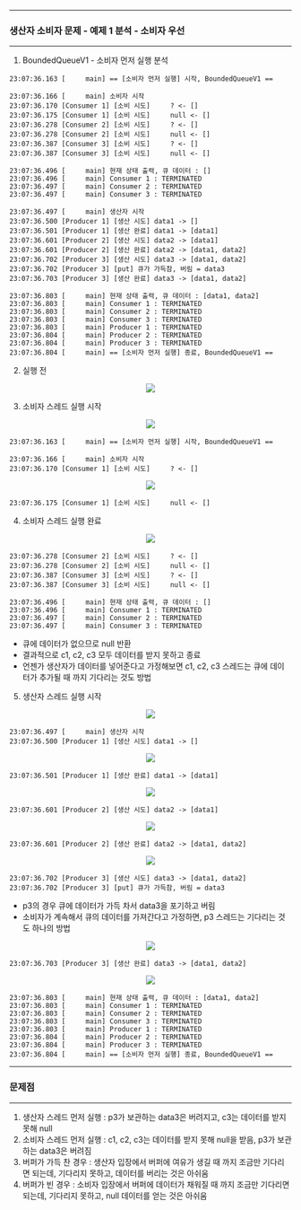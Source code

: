 -----
### 생산자 소비자 문제 - 예제 1 분석 - 소비자 우선
-----
1. BoundedQueueV1 - 소비자 먼저 실행 분석
```
23:07:36.163 [     main] == [소비자 먼저 실행] 시작, BoundedQueueV1 ==

23:07:36.166 [     main] 소비자 시작
23:07:36.170 [Consumer 1] [소비 시도]     ? <- []
23:07:36.175 [Consumer 1] [소비 시도]     null <- []
23:07:36.278 [Consumer 2] [소비 시도]     ? <- []
23:07:36.278 [Consumer 2] [소비 시도]     null <- []
23:07:36.387 [Consumer 3] [소비 시도]     ? <- []
23:07:36.387 [Consumer 3] [소비 시도]     null <- []

23:07:36.496 [     main] 현재 상태 출력, 큐 데이터 : []
23:07:36.496 [     main] Consumer 1 : TERMINATED
23:07:36.497 [     main] Consumer 2 : TERMINATED
23:07:36.497 [     main] Consumer 3 : TERMINATED

23:07:36.497 [     main] 생산자 시작
23:07:36.500 [Producer 1] [생산 시도] data1 -> []
23:07:36.501 [Producer 1] [생산 완료] data1 -> [data1]
23:07:36.601 [Producer 2] [생산 시도] data2 -> [data1]
23:07:36.601 [Producer 2] [생산 완료] data2 -> [data1, data2]
23:07:36.702 [Producer 3] [생산 시도] data3 -> [data1, data2]
23:07:36.702 [Producer 3] [put] 큐가 가득참, 버림 = data3
23:07:36.703 [Producer 3] [생산 완료] data3 -> [data1, data2]

23:07:36.803 [     main] 현재 상태 출력, 큐 데이터 : [data1, data2]
23:07:36.803 [     main] Consumer 1 : TERMINATED
23:07:36.803 [     main] Consumer 2 : TERMINATED
23:07:36.803 [     main] Consumer 3 : TERMINATED
23:07:36.803 [     main] Producer 1 : TERMINATED
23:07:36.804 [     main] Producer 2 : TERMINATED
23:07:36.804 [     main] Producer 3 : TERMINATED
23:07:36.804 [     main] == [소비자 먼저 실행] 종료, BoundedQueueV1 ==
```

2. 실행 전
<div align="center">
<img src="https://github.com/user-attachments/assets/a5c46019-b090-4ef2-8f87-f056ec7c96a0">
</div>

3. 소비자 스레드 실행 시작
<div align="center">
<img src="https://github.com/user-attachments/assets/7a7cc466-5630-423c-997e-f41e0f065652">
</div>

```
23:07:36.163 [     main] == [소비자 먼저 실행] 시작, BoundedQueueV1 ==

23:07:36.166 [     main] 소비자 시작
23:07:36.170 [Consumer 1] [소비 시도]     ? <- []
```

<div align="center">
<img src="https://github.com/user-attachments/assets/8d066186-a750-400c-9b19-79edb5335ad4">
</div>

```
23:07:36.175 [Consumer 1] [소비 시도]     null <- []
```

4. 소비자 스레드 실행 완료
<div align="center">
<img src="https://github.com/user-attachments/assets/c7d31055-05f8-49e9-93f1-c2b082684eae">
</div>

```
23:07:36.278 [Consumer 2] [소비 시도]     ? <- []
23:07:36.278 [Consumer 2] [소비 시도]     null <- []
23:07:36.387 [Consumer 3] [소비 시도]     ? <- []
23:07:36.387 [Consumer 3] [소비 시도]     null <- []

23:07:36.496 [     main] 현재 상태 출력, 큐 데이터 : []
23:07:36.496 [     main] Consumer 1 : TERMINATED
23:07:36.497 [     main] Consumer 2 : TERMINATED
23:07:36.497 [     main] Consumer 3 : TERMINATED

```

  - 큐에 데이터가 없으므로 null 반환
  - 결과적으로 c1, c2, c3 모두 데이터를 받지 못하고 종료
  - 언젠가 생산자가 데이터를 넣어준다고 가정해보면 c1, c2, c3 스레드는 큐에 데이터가 추가될 때 까지 기다리는 것도 방법

5. 생산자 스레드 실행 시작
<div align="center">
<img src="https://github.com/user-attachments/assets/d50ea57c-a727-4c36-b26d-6b28086aa3c9">
</div>

```
23:07:36.497 [     main] 생산자 시작
23:07:36.500 [Producer 1] [생산 시도] data1 -> []
```

<div align="center">
<img src="https://github.com/user-attachments/assets/6971a4cc-0943-44fb-a2eb-b5bad00cad0e">
</div>

```
23:07:36.501 [Producer 1] [생산 완료] data1 -> [data1]
```

<div align="center">
<img src="https://github.com/user-attachments/assets/054b5ce4-cb7a-4fd7-a326-96eccd821172">
</div>

```
23:07:36.601 [Producer 2] [생산 시도] data2 -> [data1]
```

<div align="center">
<img src="https://github.com/user-attachments/assets/838429de-b54f-4cae-8ada-478d89b5c5e4">
</div>

```
23:07:36.601 [Producer 2] [생산 완료] data2 -> [data1, data2]
```

<div align="center">
<img src="https://github.com/user-attachments/assets/e5a1ac89-79d0-4abc-b263-0abacb22deb9">
</div>

```
23:07:36.702 [Producer 3] [생산 시도] data3 -> [data1, data2]
23:07:36.702 [Producer 3] [put] 큐가 가득참, 버림 = data3
```
  - p3의 경우 큐에 데이터가 가득 차서 data3을 포기하고 버림
  - 소비자가 계속해서 큐의 데이터를 가져간다고 가정하면, p3 스레드는 기다리는 것도 하나의 방법

<div align="center">
<img src="https://github.com/user-attachments/assets/0552c587-386a-4fff-95ae-76b9fc80d08a">
</div>

```
23:07:36.703 [Producer 3] [생산 완료] data3 -> [data1, data2]
```

<div align="center">
<img src="https://github.com/user-attachments/assets/2c57c18e-a0d4-4a85-bf62-53f96ecbe7b5">
</div>

```
23:07:36.803 [     main] 현재 상태 출력, 큐 데이터 : [data1, data2]
23:07:36.803 [     main] Consumer 1 : TERMINATED
23:07:36.803 [     main] Consumer 2 : TERMINATED
23:07:36.803 [     main] Consumer 3 : TERMINATED
23:07:36.803 [     main] Producer 1 : TERMINATED
23:07:36.804 [     main] Producer 2 : TERMINATED
23:07:36.804 [     main] Producer 3 : TERMINATED
23:07:36.804 [     main] == [소비자 먼저 실행] 종료, BoundedQueueV1 ==
```

-----
### 문제점
-----
1. 생산자 스레드 먼저 실행 : p3가 보관하는 data3은 버려지고, c3는 데이터를 받지 못해 null
2. 소비자 스레드 먼저 실행 : c1, c2, c3는 데이터를 받지 못해 null을 받음, p3가 보관하는 data3은 버려짐
3. 버퍼가 가득 찬 경우 : 생산자 입장에서 버퍼에 여유가 생길 때 까지 조금만 기다리면 되는데, 기다리지 못하고, 데이터를 버리는 것은 아쉬움
4. 버퍼가 빈 경우 : 소비자 입장에서 버퍼에 데이터가 채워질 때 까지 조금만 기다리면 되는데, 기다리지 못하고, null 데이터를 얻는 것은 아쉬움
